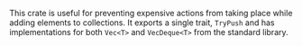 This crate is useful for preventing expensive actions from taking place while adding elements to collections.
It exports a single trait, `TryPush` and has implementations for both `Vec<T>` and `VecDeque<T>` from the standard library.
